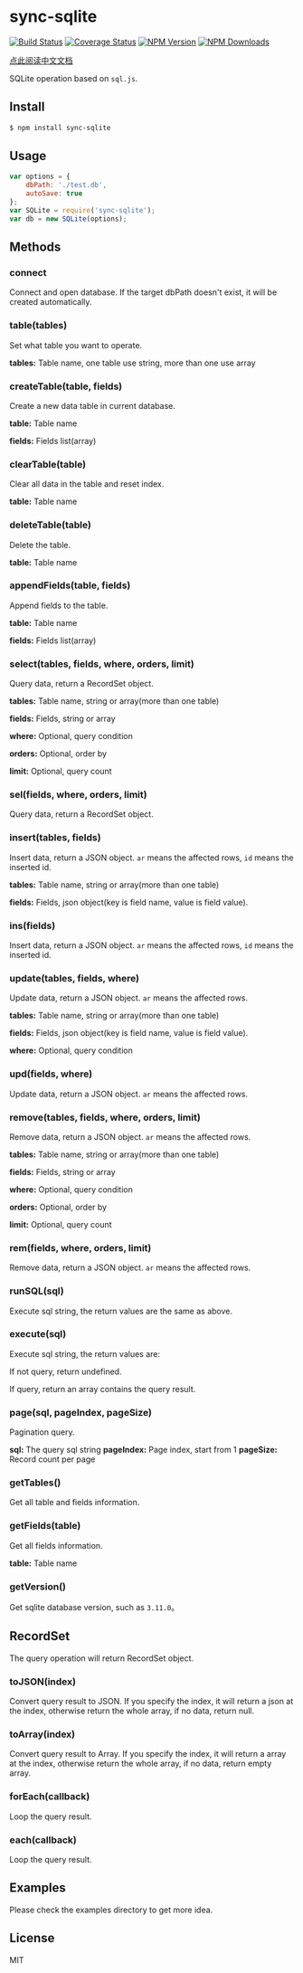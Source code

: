 # sync-sqlite

[![Build Status](https://travis-ci.org/Spikef/sync-sqlite.svg?branch=master)](https://travis-ci.org/Spikef/sync-sqlite)
[![Coverage Status](https://coveralls.io/repos/github/Spikef/sync-sqlite/badge.svg)](https://coveralls.io/github/Spikef/sync-sqlite)
[![NPM Version](http://img.shields.io/npm/v/sync-sqlite.svg?style=flat)](https://www.npmjs.org/package/sync-sqlite)
[![NPM Downloads](https://img.shields.io/npm/dm/sync-sqlite.svg?style=flat)](https://www.npmjs.org/package/sync-sqlite)

[点此阅读中文文档](https://github.com/Spikef/sync-sqlite/blob/master/README_CN.md)

SQLite operation based on `sql.js`.

## Install

```bash
$ npm install sync-sqlite
```

## Usage

```javascript
var options = {
    dbPath: './test.db',
    autoSave: true
};
var SQLite = require('sync-sqlite');
var db = new SQLite(options);
```

## Methods

### connect

Connect and open database. If the target dbPath doesn't exist, it will be created automatically.

### table(tables)

Set what table you want to operate.

**tables:** Table name, one table use string, more than one use array

### createTable(table, fields)

Create a new data table in current database.

**table:** Table name

**fields:** Fields list(array)

### clearTable(table)

Clear all data in the table and reset index.

**table:** Table name

### deleteTable(table)

Delete the table.

**table:** Table name

### appendFields(table, fields)

Append fields to the table.

**table:** Table name

**fields:** Fields list(array)

### select(tables, fields, where, orders, limit)

Query data, return a RecordSet object.

**tables:** Table name, string or array(more than one table)

**fields:** Fields, string or array

**where:** Optional, query condition

**orders:** Optional, order by

**limit:** Optional, query count

### sel(fields, where, orders, limit)

Query data, return a RecordSet object.

### insert(tables, fields)

Insert data, return a JSON object. `ar` means the affected rows, `id` means the inserted id.

**tables:** Table name, string or array(more than one table)

**fields:** Fields, json object(key is field name, value is field value).

### ins(fields)

Insert data, return a JSON object. `ar` means the affected rows, `id` means the inserted id.

### update(tables, fields, where)

Update data, return a JSON object. `ar` means the affected rows.

**tables:** Table name, string or array(more than one table)

**fields:** Fields, json object(key is field name, value is field value).

**where:** Optional, query condition

### upd(fields, where)

Update data, return a JSON object. `ar` means the affected rows.

### remove(tables, fields, where, orders, limit)

Remove data, return a JSON object. `ar` means the affected rows.

**tables:** Table name, string or array(more than one table)

**fields:** Fields, string or array

**where:** Optional, query condition

**orders:** Optional, order by

**limit:** Optional, query count

### rem(fields, where, orders, limit)

Remove data, return a JSON object. `ar` means the affected rows.

### runSQL(sql)

Execute sql string, the return values are the same as above.

### execute(sql)

Execute sql string, the return values are:

If not query, return undefined.

If query, return an array contains the query result.

### page(sql, pageIndex, pageSize)

Pagination query.

**sql:** The query sql string
**pageIndex:** Page index, start from 1
**pageSize:** Record count per page

### getTables()

Get all table and fields information.

### getFields(table)

Get all fields information.

**table:** Table name

### getVersion()

Get sqlite database version, such as `3.11.0`。

## RecordSet

The query operation will return RecordSet object.

### toJSON(index)

Convert query result to JSON. If you specify the index, it will return a json at the index, otherwise return the whole array, if no data, return null.

### toArray(index)

Convert query result to Array. If you specify the index, it will return a array at the index, otherwise return the whole array, if no data, return empty array.

### forEach(callback)

Loop the query result.

### each(callback)

Loop the query result.

## Examples

Please check the examples directory to get more idea.

## License

MIT